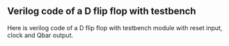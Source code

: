 ## Verilog code of a D flip flop with testbench
Here is verilog code of a D flip flop with testbench module with reset input, clock and Qbar output.